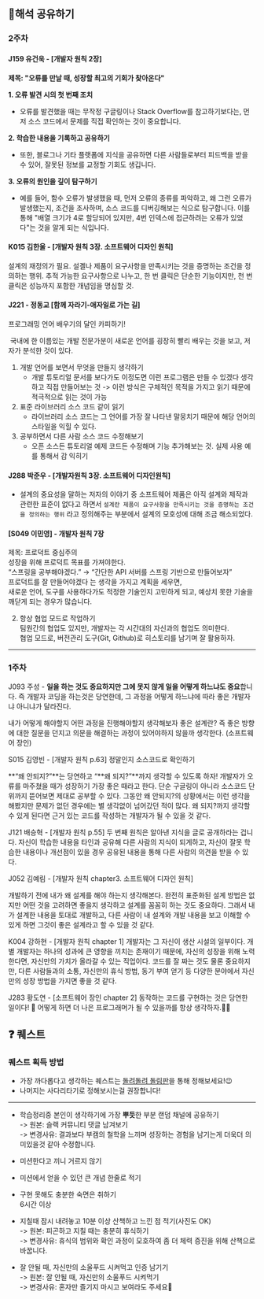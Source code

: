 ## 📖해석 공유하기

### 2주차
#### J159 유건욱  - [개발자 원칙 2장]
**제목: "오류를 만날 때, 성장할 최고의 기회가 찾아온다"**    
    
**1. 오류 발견 시의 첫 번째 조치**

- 오류를 발견했을 때는 무작정 구글링이나 Stack Overflow를 참고하기보다는, 먼저 소스 코드에서 문제를 직접 확인하는 것이 중요합니다.
 
**2. 학습한 내용을 기록하고 공유하기**

- 또한, 블로그나 기타 플랫폼에 지식을 공유하면 다른 사람들로부터 피드백을 받을 수 있어, 잘못된 정보를 교정할 기회도 생깁니다.

**3. 오류의 원인을 깊이 탐구하기**

- 예를 들어, 함수 오류가 발생했을 때, 먼저 오류의 종류를 파악하고, 왜 그런 오류가 발생했는지, 조건을 조사하며, 소스 코드를 디버깅해보는 식으로 탐구합니다. 이를 통해 "배열 크기가 4로 할당되어 있지만, 4번 인덱스에 접근하려는 오류가 있었다"는 것을 알게 되는 식입니다.


#### K015 김한울 - [개발자 원칙 3장. 소프트웨어 디자인 원칙]
설계의 재정의가 필요. 설곌나 제품이 요구사항을 만족시키는 것을 증명하는 조건을 정의하는 행위. 추적 가능한 요구사항으로 나누고, 한 번 클릭은 단순한 기능이지만, 천 번 클릭은 성능까지 포함한 개념임을 명심할 것.

#### J221 - 정동교 [함께 자라기-애자일로 가는 길]
    
프로그래밍 언어 배우기의 달인 카피하기!
    
 국내에 한 이름있는 개발 전문가분이 새로운 언어를 굉장히 빨리 배우는 것을 보고, 저자가 분석한 것이 있다.
    
1. 개발 언어를 보면서 무엇을 만들지 생각하기
	- 개발 튜토리얼 문서를 보다가도 이정도면 이런 프로그램은 만들 수 있겠다 생각하고 직접 만들어보는 것
	-> 이런 방식은 구체적인 목적을 가지고 읽기 때문에 적극적으로 읽는 것이 가능
2. 표준 라이브러리 소스 코드 같이 읽기
	- 라이브러리 소스 코드는 그 언어를 가장 잘 나타낸 말뭉치기 때문에 해당 언어의 스타일을 익힐 수 있다.
3. 공부하면서 다른 사람 소스 코드 수정해보기
	- 오픈 소스든 튜토리얼 예제 코드든 수정해며 기능 추가해보는 것. 실제 사용 예를 통해서 감 익히기
    
#### J288 박준우 - [개발자원칙 3장. 소프트웨어 디자인원칙]
- 설계의 중요성을 말하는 저자의 이야기 중 소프트웨어 제품은 아직 설계와 제작과 관련한 표준이 없다고 하면서 `설계란 제품이 요구사항을 만족시키는 것을 증명하는 조건을 정의하는 행위` 라고 정의해주는 부분에서 설계의 모호성에 대해 조금 해소되었다.

#### [S049 이민영] - 개발자 원칙 7장
제목: 프로덕트 중심주의    
성장을 위해 프로덕트 목표를 가져야한다.    
“스프링을 공부해야겠다.” → “간단한 API 서버를 스프링 기반으로 만들어보자”    
프로덕트를 잘 만들어야겠다 는 생각을 가지고 계획을 세우면,    
새로운 언어, 도구를 사용하다가도 적정한 기술인지 고민하게 되고, 예상치 못한 기술을 깨닫게 되는 경우가 많습니다.    
    
2. 항상 협업 모드로 작업하기    
팀원간의 협업도 있지만, 개발자는 각 시간대의 자신과의 협업도 의미한다.    
협업 모드로, 버전관리 도구(Git, Github)로 히스토리를 남기며 잘 활용하자.    

    


---

### 1주차

J093 주성 -  **일을 하는 것도 중요하지만 그에 못지 않게 일을 어떻게 하느냐도 중요**합니다. 즉 개발자 코딩을 하는것은 당연한데, 그 과정을 어떻게 하느냐에 따라 좋은 개발자냐 아니냐가 달라진다. 

내가 어떻게 해야할지 어떤 과정을 진행해야할지 생각해보자 좋은 설계란? 즉 좋은 방향에 대한 질문을 던지고 의문을 해결하는 과정이 있어야하지 않을까 생각한다. (소프트웨어 장인)

S015 김영빈 - [개발자 원칙  p.63] 정말인지 소스코드로 확인하기

**“왜 안되지?”**는 당연하고 “**왜 되지?”**까지 생각할 수 있도록 하자!
개발자가 오류를 마주쳤을 때가 성장하기 가장 좋은 때라고 한다. 단순 구글링이 아니라 소스코드 단위까지 뜯어보면 제대로 공부할 수 있다. 그동안 왜 안되지?의 상황에서는 이런 생각을 해봤지만 문제가 없던 경우에는 별 생각없이 넘어갔던 적이 많다. 왜 되지?까지 생각할 수 있게 된다면 근거 있는 코드를 작성하는 개발자가 될 수 있을 것 같다.

J121 배승혁 - [개발자 원칙 p.55] 두 번째 원칙은 알아낸 지식을 글로 공개하라는 겁니다.
  자신이 학습한 내용을 타인과 공유해 다른 사람의 지식이 되게하고, 자신이 잘못 학습한 내용이나 개선점이 있을 경우 공유된 내용을 통해 다른 사람의 의견을 받을 수 있다.

J052 김예림 - [개발자 원칙 chapter3. 소프트웨어 디자인 원칙]

개발하기 전에 내가 왜 설계를 해야 하는지 생각해본다. 완전히 표준화된 설계 방법은 없지만 어떤 것을 고려하면 좋을지 생각하고 설계를 꼼꼼히 하는 것도 중요하다. 그래서 내가 설계한 내용을 토대로 개발하고, 다른 사람이 내 설계와 개발 내용을 보고 이해할 수 있게 하면 그것이 좋은 설계라고 할 수 있을 것 같다.

K004  강하현 - [개발자 원칙 chapter 1]  개발자는 그 자신이 생산 시설의 일부이다. 개별 개발자는 하나의 성과에 큰 영향을 끼치는 존재이기 때문에, 자신의 성장을 위해 노력한다면, 자신만의 가치가 올라갈 수 있는 직업이다.  코드를 잘 짜는 것도 물론 중요하지만, 다른 사람들과의 소통, 자신만의 휴식 방법, 동기 부여 얻기 등 다양한 분야에서  자신만의 성장 방법을 가지면 좋을 것 같다. 

J283 황도연 - [소프트웨어 장인 chapter 2] 동작하는 코드를 구현하는 것은 당연한 일이다! 💯
어떻게 하면 더 나은 프로그래머가 될 수 있을까를 항상 생각하자.🧑‍💻

## ❓ 퀘스트
### 퀘스트 획득 방법
- 가장 까다롭다고 생각하는 퀘스트는 [돌려돌려 돌림판](https://chromewebstore.google.com/detail/%EB%8F%8C%EB%A0%A4%EB%8F%8C%EB%A0%A4-%EB%8F%8C%EB%A6%BC%ED%8C%90/cbhdjmlgamciejnfglfejgbgmjdddckh?hl=ko)을 통해 정해보세요!😉
- 나머지는 사다리타기로 정해보시는걸 권장합니다!
---
- 학습정리중 본인이 생각하기에 가장 **뿌듯**한 부분 랜덤 채널에 공유하기    
    -> 원본: 슬랙 커뮤니티 댓글 남겨보기    
    -> 변경사유: 결과보다 부캠의 철학을 느끼며 성장하는 경험을 남기는게 더욱더 의미있을것 같아 수정합니다.    
- 미션한다고 끼니 거르지 않기
    
- 미션에서 얻을 수 있던 큰 개념 한줄로 적기
    
- 구현 못해도 충분한 숙면은 취하기    
    6시간 이상
- 지칠때 잠시 내려놓고 10분 이상 산책하고 느낀 점 적기(사진도 OK)    
	-> 원본: 피곤하고 지칠 때는 충분히 휴식하기    
	-> 변경사유: 휴식의 범위와 확인 과정이 모호하여 좀 더 체력 증진을 위해 산책으로 바꿉니다.    
- 잘 안될 때, 자신만의 소울푸드 시켜먹고 인증 남기기    
	-> 원본: 잘 안될 때, 자신만의 소울푸드 시켜먹기    
	-> 변경사유: 혼자만 즐기지 마시고 보여라도 주세요🥺
